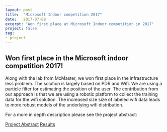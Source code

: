 ```yaml
---
layout: post
title:  "Microsoft Indoor competition 2017"
date:   2017-07-08
excerpt: "Won first place at Microsoft Indoor competition in 2017"
project: false
tag:
- project
---
```


## Won first place in the Microsoft indoor competition 2017!

Along with the lab from McMaster, we won first place in the infrastructure less problem. 
The solution is largely based on PDR and Wifi. We are using a particle filter for estimating the position of the user. 
The contribution from our approach is that we are using a robotic platform to collect the training data for the wifi solution. The increased size size of labeled wifi data leads to more robust models of the underlying wifi distribution.

For a more in depth description please see the project abstract:

[Project Abstract](https://www.microsoft.com/en-us/research/wp-content/uploads/2016/11/McMaster_ZhengRong.pdf)
[Results](https://www.microsoft.com/en-us/research/event/microsoft-indoor-localization-competition-ipsn-2017/)
